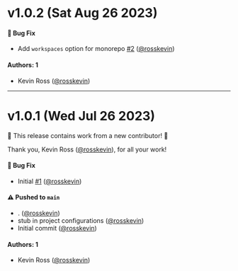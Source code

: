 # v1.0.2 (Sat Aug 26 2023)

#### 🐛 Bug Fix

- Add `workspaces` option for monorepo [#2](https://github.com/alienfast/vite-plugin-tsconfig/pull/2) ([@rosskevin](https://github.com/rosskevin))

#### Authors: 1

- Kevin Ross ([@rosskevin](https://github.com/rosskevin))

---

# v1.0.1 (Wed Jul 26 2023)

:tada: This release contains work from a new contributor! :tada:

Thank you, Kevin Ross ([@rosskevin](https://github.com/rosskevin)), for all your work!

#### 🐛 Bug Fix

- Initial [#1](https://github.com/alienfast/vite-plugin-tsconfig/pull/1) ([@rosskevin](https://github.com/rosskevin))

#### ⚠️ Pushed to `main`

- . ([@rosskevin](https://github.com/rosskevin))
- stub in project configurations ([@rosskevin](https://github.com/rosskevin))
- Initial commit ([@rosskevin](https://github.com/rosskevin))

#### Authors: 1

- Kevin Ross ([@rosskevin](https://github.com/rosskevin))
